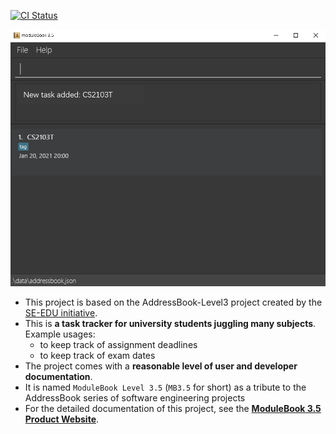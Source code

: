 [![CI Status](https://github.com/AY2021S2-CS2103T-T13-2/tp/workflows/Java%20CI/badge.svg)](https://github.com/AY2021S2-CS2103T-T13-2/tp/actions)

![Ui](docs/images/Ui.png)
* This project is based on the AddressBook-Level3 project created by the [SE-EDU initiative](https://se-education.org).
* This is **a task tracker for university students juggling many subjects**.<br>
  Example usages:
  * to keep track of assignment deadlines
  * to keep track of exam dates
* The project comes with a **reasonable level of user and developer documentation**.
* It is named `ModuleBook Level 3.5` (`MB3.5` for short) as a tribute to the AddressBook series of software engineering projects
* For the detailed documentation of this project, see the **[ModuleBook 3.5 Product Website](https://ay2021s2-cs2103t-t13-2.github.io/tp/)**.
